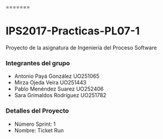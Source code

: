 =======
# IPS2017-Practicas-PL07-1

Proyecto de la asignatura de Ingeniería del Proceso Software

### Integrantes del grupo ###

* Antonio Payá González UO251065
* Mirza Ojeda Veira UO251443
* Pablo Menéndez Suarez UO252406
* Sara Grimaldos Rodríguez UO251782

### Detalles del Proyecto ###

* Número Sprint: 1
* Nombre: Ticket Run
